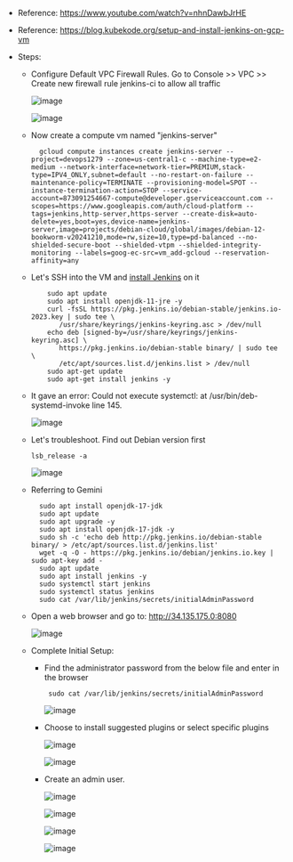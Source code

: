 - Reference: https://www.youtube.com/watch?v=nhnDawbJrHE
- Reference: https://blog.kubekode.org/setup-and-install-jenkins-on-gcp-vm

- Steps:
  - Configure Default VPC Firewall Rules. Go to Console >> VPC >> Create new firewall rule jenkins-ci to allow all traffic

      ![image](https://github.com/user-attachments/assets/5b7a762f-7dea-48e0-9ffc-ce4c3999253b)

      ![image](https://github.com/user-attachments/assets/a9340ef9-3795-47d7-a5a0-b6cc69ace569)

  
  - Now create a compute vm named "jenkins-server"

          gcloud compute instances create jenkins-server --project=devops1279 --zone=us-central1-c --machine-type=e2-medium --network-interface=network-tier=PREMIUM,stack-type=IPV4_ONLY,subnet=default --no-restart-on-failure --maintenance-policy=TERMINATE --provisioning-model=SPOT --instance-termination-action=STOP --service-account=873091254667-compute@developer.gserviceaccount.com --scopes=https://www.googleapis.com/auth/cloud-platform --tags=jenkins,http-server,https-server --create-disk=auto-delete=yes,boot=yes,device-name=jenkins-server,image=projects/debian-cloud/global/images/debian-12-bookworm-v20241210,mode=rw,size=10,type=pd-balanced --no-shielded-secure-boot --shielded-vtpm --shielded-integrity-monitoring --labels=goog-ec-src=vm_add-gcloud --reservation-affinity=any

      
  - Let's SSH into the VM and [install Jenkins](https://blog.kubekode.org/setup-and-install-jenkins-on-gcp-vm) on it

            sudo apt update
            sudo apt install openjdk-11-jre -y
            curl -fsSL https://pkg.jenkins.io/debian-stable/jenkins.io-2023.key | sudo tee \
               /usr/share/keyrings/jenkins-keyring.asc > /dev/null
            echo deb [signed-by=/usr/share/keyrings/jenkins-keyring.asc] \
               https://pkg.jenkins.io/debian-stable binary/ | sudo tee \
               /etc/apt/sources.list.d/jenkins.list > /dev/null
            sudo apt-get update
            sudo apt-get install jenkins -y

  - It gave an error: Could not execute systemctl:  at /usr/bin/deb-systemd-invoke line 145.

      ![image](https://github.com/user-attachments/assets/cf59a0f2-471c-42b5-ac89-52acffd98c0a)

  -  Let's troubleshoot. Find out Debian version first

         lsb_release -a

       ![image](https://github.com/user-attachments/assets/7dbbeb85-2077-46f5-9a58-b675f4b039c3)

  - Referring to Gemini

          sudo apt install openjdk-17-jdk
          sudo apt update
          sudo apt upgrade -y
          sudo apt install openjdk-17-jdk -y
          sudo sh -c 'echo deb http://pkg.jenkins.io/debian-stable binary/ > /etc/apt/sources.list.d/jenkins.list'
          wget -q -O - https://pkg.jenkins.io/debian/jenkins.io.key | sudo apt-key add -
          sudo apt update
          sudo apt install jenkins -y
          sudo systemctl start jenkins
          sudo systemctl status jenkins
          sudo cat /var/lib/jenkins/secrets/initialAdminPassword

  - Open a web browser and go to: http://34.135.175.0:8080

    ![image](https://github.com/user-attachments/assets/a2510618-0794-4388-be75-37e88524ad36)

  - Complete Initial Setup:
    - Find the administrator password from the below file and enter in the browser
 
           sudo cat /var/lib/jenkins/secrets/initialAdminPassword
 
      ![image](https://github.com/user-attachments/assets/797e9179-206d-4d7d-a970-f02b0a3a554f)
  
    - Choose to install suggested plugins or select specific plugins
 
      ![image](https://github.com/user-attachments/assets/9d5f6452-0616-4c18-96a7-ffbad822130f)


      ![image](https://github.com/user-attachments/assets/2a454e67-1bc1-46ea-851c-011975e47ec8)


    - Create an admin user.         

       ![image](https://github.com/user-attachments/assets/ed7df86f-e655-47db-8a60-7932c905bbb9)


       ![image](https://github.com/user-attachments/assets/0432d09d-49ce-45ba-9ae1-90034eecbcc8)


       ![image](https://github.com/user-attachments/assets/a9a8f68f-0166-4fe6-884a-045a3c55d7e6)


       ![image](https://github.com/user-attachments/assets/16bb619e-9764-443d-8fca-ce1ec41ac797)
